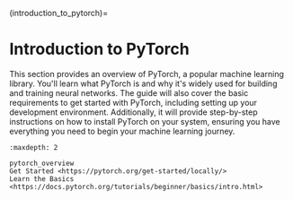 (introduction_to_pytorch)=

# Introduction to PyTorch

This section provides an overview of PyTorch, a popular machine learning library. You'll learn what PyTorch is and why it's widely used for building and training neural networks. The guide will also cover the basic requirements to get started with PyTorch, including setting up your development environment. Additionally, it will provide step-by-step instructions on how to install PyTorch on your system, ensuring you have everything you need to begin your machine learning journey.

```{toctree}
:maxdepth: 2

pytorch_overview
Get Started <https://pytorch.org/get-started/locally/>
Learn the Basics <https://docs.pytorch.org/tutorials/beginner/basics/intro.html>
